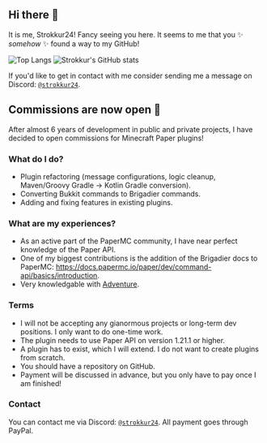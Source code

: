 ## Hi there 👋

It is me, Strokkur24!
Fancy seeing you here. It seems to me that you ✨ _somehow_ ✨ found a way to my GitHub!

![Top Langs](https://github-readme-stats.vercel.app/api/top-langs/?username=Strokkur424&langs_count=5&layout=donut&theme=codeSTACKr )
![Strokkur's GitHub stats](https://github-readme-stats.vercel.app/api?username=Strokkur424&theme=codeSTACKr )

If you'd like to get in contact with me consider sending me a message on Discord: <a href="https://discord.com/users/813141164281692170">`@strokkur24`</a>.

## Commissions are now open 🚀
After almost 6 years of development in public and private projects, I have decided to open commissions for Minecraft Paper plugins!

### What do I do?
- Plugin refactoring (message configurations, logic cleanup, Maven/Groovy Gradle -> Kotlin Gradle conversion).
- Converting Bukkit commands to Brigadier commands.
- Adding and fixing features in existing plugins.

### What are my experiences?
- As an active part of the PaperMC community, I have near perfect knowledge of the Paper API.
- One of my biggest contributions is the addition of the Brigadier docs to PaperMC: https://docs.papermc.io/paper/dev/command-api/basics/introduction.
- Very knowledgable with [Adventure](https://docs.advntr.dev).

### Terms
- I will not be accepting any gianormous projects or long-term dev positions. I only want to do one-time work.
- The plugin needs to use Paper API on version 1.21.1 or higher.
- A plugin has to exist, which I will extend. I do not want to create plugins from scratch.
- You should have a repository on GitHub.
- Payment will be discussed in advance, but you only have to pay once I am finished!

### Contact
You can contact me via Discord: [`@strokkur24`](https://discord.com/users/813141164281692170). All payment goes through PayPal.
